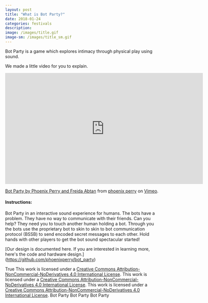 ```yaml
---
layout: post
title: "What is Bot Party?"
date: 2018-01-24
categories: festivals
description:
image: /images/title.gif
image-sm: /images/title_sm.gif
---
```


Bot Party is a game which explores intimacy through physical play using sound.

We made a little video for you to explain.

<iframe src="https://player.vimeo.com/video/245198686" width="640" height="360" frameborder="0" webkitallowfullscreen mozallowfullscreen allowfullscreen></iframe>
<p><a href="https://vimeo.com/245198686">Bot Party by Phoenix Perry and Freida Abtan</a> from <a href="https://vimeo.com/phoenixperry">phoenix perry</a> on <a href="https://vimeo.com">Vimeo</a>.</p>


#### Instructions:
Bot Party in an interactive sound experience for humans. The bots have a problem. They have no way to communicate with their friends. Can you help? They need you to touch another human holding a bot. Through you the bots use the proprietary bot to skin to skin to bot communication protocol (BSSB) to send encoded secret messages to each other. Hold hands with other players to get the bot sound spectacular started!

[Our design is documented here. If you are interested in learning more, here's the code and hardware design.]  (https://github.com/phoenixperry/bot_party)


 True This work is licensed under a <a rel="license" href="http://creativecommons.org/licenses/by-nc-nd/4.0/">Creative Commons Attribution-NonCommercial-NoDerivatives 4.0 International License</a>. This work is licensed under a <a rel="license" href="http://creativecommons.org/licenses/by-nc-nd/4.0/">Creative Commons Attribution-NonCommercial-NoDerivatives 4.0 International License</a>. This work is licensed under a <a rel="license" href="http://creativecommons.org/licenses/by-nc-nd/4.0/">Creative Commons Attribution-NonCommercial-NoDerivatives 4.0 International License</a>. Bot Party Bot Party Bot Party

